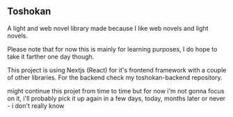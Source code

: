 ## Toshokan

A light and web novel library made because I like web novels and light novels.

Please note that for now this is mainly for learning purposes, I do hope to take it farther one day though.

This project is using Nextjs (React) for it's frontend framework with a couple of other libraries.
For the backend check my toshokan-backend repository.

might continue this projet from time to time but for now i'm not gonna focus on it,
i'll probably pick it up again in a few days, today, months later or never - i don't really know
